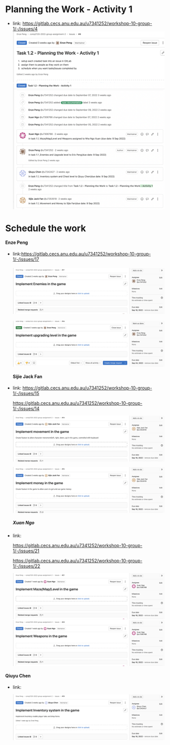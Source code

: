 #### 

# Planning the Work - Activity 1 

- link: https://gitlab.cecs.anu.edu.au/u7341252/workshop-10-group-1/-/issues/4 ![image](uploads/cca654ad906f58f10faa519e7370b484/image.png) ![image](uploads/9d6dc067c7ace0d40dadcc3a8f77896f/image.png)

# Schedule the work

#### Enze Peng

* link:<https://gitlab.cecs.anu.edu.au/u7341252/workshop-10-group-1/-/issues/17>

  #### ![image](uploads/6e4f87ce362cae04722458b7fe981973/image.png)

  ![image](uploads/5a969b65c71646e6a6a5c74ac6d8be59/image.png)

  #### Sijie Jack Fan


* link: <https://gitlab.cecs.anu.edu.au/u7341252/workshop-10-group-1/-/issues/15>

  <https://gitlab.cecs.anu.edu.au/u7341252/workshop-10-group-1/-/issues/14>

  ![image](uploads/96706e948e07a1fea118a09a262a4818/image.png)

  ![image](uploads/74bfaaa20f783f75ad82a97bfbadcf2e/image.png)

  ##### **<span dir="">Xuan Ngo</span>**


* link:

  <https://gitlab.cecs.anu.edu.au/u7341252/workshop-10-group-1/-/issues/21>

  <https://gitlab.cecs.anu.edu.au/u7341252/workshop-10-group-1/-/issues/22>

  ![image](uploads/ed5c66891c3f2a2c686cb90c26795376/image.png)![image](uploads/139e074796951916a0ca6ef7b0678bd2/image.png)

#### Qiuyu Chen

* link:

  ![image](uploads/baf840cc675cb99937f5d96934d0e072/image.png)